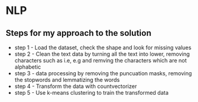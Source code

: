 # NLP
## Steps for my approach to the solution 
- step 1 - Load the dataset, check the shape and look for missing values
- step 2 - Clean the text data by turning all the text into lower, removing characters such as i.e, e.g and remving the characters which are not alphabetic 
- step 3 - data processing by removing the puncuation masks, removing the stopwords and lemmatizing the words
- step 4 - Transform the data with countvectorizer
- step 5 - Use k-means clustering to train the transformed data
